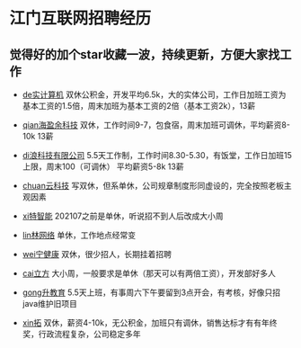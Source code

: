 # 江门互联网招聘经历

## 觉得好的加个star收藏一波，持续更新，方便大家找工作

- [de实计算机](https://github.com/catgrand/jiangmen-zhaopin/issues/1)  双休公积金，开发平均6.5k，大的实体公司，工作日加班工资为基本工资的1.5倍，周末加班为基本工资的2倍（基本工资2k），13薪

- [qian海盈余科技](https://github.com/catgrand/jiangmen-zhaopin/issues/2) 双休，工作时间9-7，包食宿，周末加班可调休，平均薪资8-10k 13薪

- [di浪科技有限公司](https://github.com/catgrand/jiangmen-zhaopin/issues/4) 5.5天工作制，工作时间8.30-5.30，有饭堂，工作日加班15上限，周末100（可调休） 平均薪资5-8k 13薪

- [chuan云科技](https://github.com/catgrand/jiangmen-zhaopin/issues/5) 写双休，但系单休，公司规章制度形同虚设的，完全按照老板主观因素

- [xi特智能](https://github.com/catgrand/jiangmen-zhaopin/issues/6) 202107之前是单休，听说招不到人后改成大小周

- [lin林网络](https://github.com/catgrand/jiangmen-zhaopin/issues/7) 单休，工作地点经常变

- [wei宁健康](https://github.com/catgrand/jiangmen-zhaopin/issues/8) 双休，很少招人，长期挂着招聘

- [cai立方](https://github.com/catgrand/jiangmen-zhaopin/issues/9) 大小周，一般要求是单休（那天可以有两倍工资），开发部好多人

- [gong升教育](https://github.com/catgrand/jiangmen-zhaopin/issues/10) 5.5天上班，有事周六下午要留到3点开会，有考核，好像只招java维护旧项目

- [xin拓](https://github.com/catgrand/jiangmen-zhaopin/issues/11) 双休，薪资4-10k，无公积金，加班只有调休，销售达标才有有年终奖，行政流程复杂，公司稳定多年
